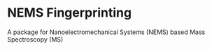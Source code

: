 # NEMS Fingerprinting

A package for Nanoelectromechanical Systems (NEMS) based Mass Spectroscopy (MS)


